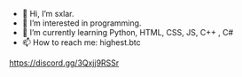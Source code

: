 - 👋 Hi, I’m sxlar.
- 👀 I’m interested in programming.
- 🌱 I’m currently learning Python, HTML, CSS, JS, C++ , C#
- 📫 How to reach me: highest.btc

https://discord.gg/3Qxjj9RSSr
